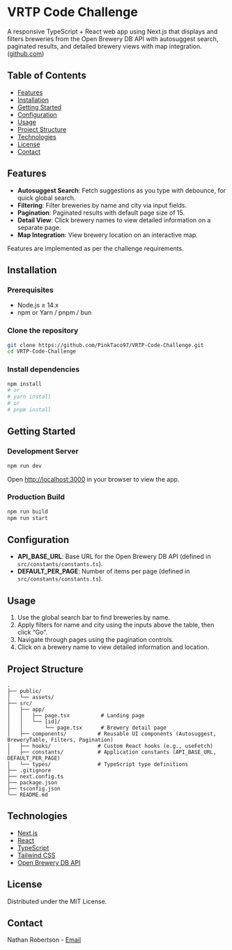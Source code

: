 # VRTP Code Challenge

A responsive TypeScript + React web app using Next.js that displays and filters breweries from the Open Brewery DB API with autosuggest search, paginated results, and detailed brewery views with map integration. ([github.com](https://github.com/PinkTaco97/VRTP-Code-Challenge))

## Table of Contents

- [Features](#features)
- [Installation](#installation)
- [Getting Started](#getting-started)
- [Configuration](#configuration)
- [Usage](#usage)
- [Project Structure](#project-structure)
- [Technologies](#technologies)
- [License](#license)
- [Contact](#contact)

## Features

- **Autosuggest Search**: Fetch suggestions as you type with debounce, for quick global search.
- **Filtering**: Filter breweries by name and city via input fields.
- **Pagination**: Paginated results with default page size of 15.
- **Detail View**: Click brewery names to view detailed information on a separate page.
- **Map Integration**: View brewery location on an interactive map.

Features are implemented as per the challenge requirements.

## Installation

### Prerequisites

- Node.js ≥ 14.x
- npm or Yarn / pnpm / bun

### Clone the repository

```bash
git clone https://github.com/PinkTaco97/VRTP-Code-Challenge.git
cd VRTP-Code-Challenge
```

### Install dependencies

```bash
npm install
# or
# yarn install
# or
# pnpm install
```

## Getting Started

### Development Server

```bash
npm run dev
```

Open [http://localhost:3000](http://localhost:3000) in your browser to view the app.

### Production Build

```bash
npm run build
npm run start
```

## Configuration

- **API_BASE_URL**: Base URL for the Open Brewery DB API (defined in `src/constants/constants.ts`).
- **DEFAULT_PER_PAGE**: Number of items per page (defined in `src/constants/constants.ts`).

## Usage

1. Use the global search bar to find breweries by name.
2. Apply filters for name and city using the inputs above the table, then click “Go”.
3. Navigate through pages using the pagination controls.
4. Click on a brewery name to view detailed information and location.

## Project Structure

```plaintext
.
├── public/
│   └── assets/
├── src/
│   ├── app/
│   │   ├── page.tsx          # Landing page
│   │   └── [id]/
│   │       └── page.tsx      # Brewery detail page
│   ├── components/          # Reusable UI components (Autosuggest, BreweryTable, Filters, Pagination)
│   ├── hooks/               # Custom React hooks (e.g., useFetch)
│   ├── constants/           # Application constants (API_BASE_URL, DEFAULT_PER_PAGE)
│   └── types/               # TypeScript type definitions
├── .gitignore
├── next.config.ts
├── package.json
├── tsconfig.json
└── README.md
```

## Technologies

- [Next.js](https://nextjs.org/)
- [React](https://reactjs.org/)
- [TypeScript](https://www.typescriptlang.org/)
- [Tailwind CSS](https://tailwindcss.com/)
- [Open Brewery DB API](https://www.openbrewerydb.org/)

## License

Distributed under the MIT License.

## Contact

Nathan Robertson - [Email](mailto:nathanrobertson1997@gmail.com)
